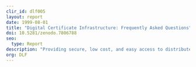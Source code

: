 ```yaml
---
clir_id: dlf005
layout: report
date: 1999-08-01
title: "Digital Certificate Infrastructure: Frequently Asked Questions"
doi: 10.5281/zenodo.7806788
seo:
  type: Report
description: "Providing secure, low cost, and easy access to distributed instructional and research resources is a growing problem for campus library and information technology professionals. This FAQ provides information on the use of digital certificates as a means of authentication for distributed access to resources. It is designed for two audiences: university librarians and staff responsible for licensed content contracts, and university administrators—presidents, provosts, and directors of campus information technology."
org: DLF
---
```


